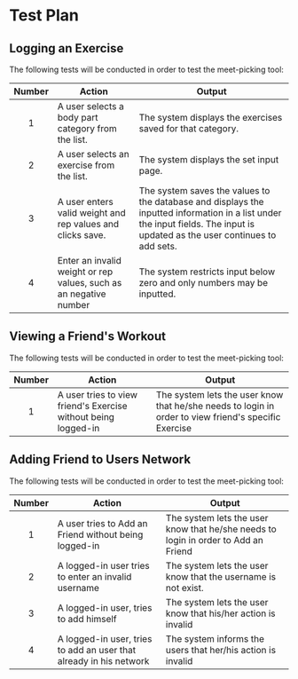 # Test Plan

## Logging an Exercise

The following tests will be conducted in order to test the meet-picking tool:

| Number | Action | Output |
| :---: | --- | --- |
| 1 | A user selects a body part category from the list. | The system displays the exercises saved for that category. |
| 2 | A user selects an exercise from the list. | The system displays the set input page. |
| 3 | A user enters valid weight and rep values and clicks save. | The system saves the values to the database and displays the inputted information in a list under the input fields. The input is updated as the user continues to add sets. |
| 4 | Enter an invalid weight or rep values, such as an negative number | The system restricts input below zero and only numbers may be inputted. |



## Viewing a Friend's Workout

The following tests will be conducted in order to test the meet-picking tool:

| Number | Action | Output |
| :---: | --- | --- |
| 1 | A user tries to view friend's Exercise without being logged-in | The system lets the user know that he/she needs to login in order to view friend's specific Exercise |

## Adding Friend to Users Network

The following tests will be conducted in order to test the meet-picking tool:

| Number | Action | Output |
| :---: | --- | --- |
| 1 | A user tries to Add an Friend without being logged-in | The system lets the user know that he/she needs to login in order to Add an Friend |
| 2 | A logged-in user tries to enter an invalid username| The system lets the user know that the username is not exist. |
| 3 | A logged-in user, tries to add himself | The system lets the user know that his/her action is invalid |
| 4 | A logged-in user, tries to add an user that already in his network | The system informs the users that her/his action is invalid |
